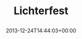 ---
retweeted: false
source: <a href="http://flickr.com/services/twitter/" rel="nofollow">Flickr</a>
entities:
  hashtags: []
  symbols: []
  user_mentions: []
  urls:
  - url: http://t.co/TB6cMFqXm0
    expanded_url: http://flic.kr/p/iz2BFD
    display_url: flic.kr/p/iz2BFD
    indices:
    - '13'
    - '35'
display_text_range:
- '0'
- '35'
favorite_count: '0'
id_str: '415493074220228608'
truncated: false
retweet_count: '0'
id: '415493074220228608'
possibly_sensitive: false
created_at: Tue Dec 24 14:44:03 +0000 2013
favorited: false
full_text: Lichterfest
lang: de
quote_url: http://flic.kr/p/iz2BFD
tags:
- pesos/twitter
date: '2013-12-24T14:44:03+00:00'
src: https://twitter.com/bascht/status/415493074220228608
original_url: https://twitter.com/bascht/status/415493074220228608
type: twitter_tweet
text: Lichterfest
title: 'Lichterfest

  '

---